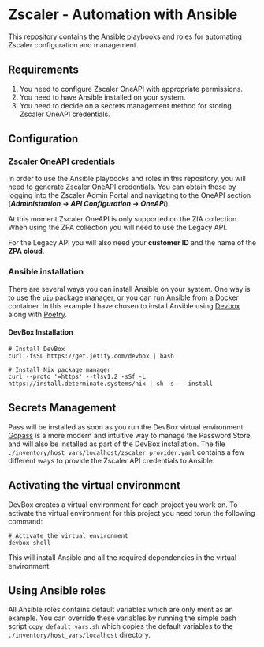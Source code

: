 # Zscaler - Automation with Ansible

This repository contains the Ansible playbooks and roles for automating Zscaler configuration and management.

## Requirements

1. You need to configure Zscaler OneAPI with appropriate permissions.
2. You need to have Ansible installed on your system.
3. You need to decide on a secrets management method for storing Zscaler OneAPI credentials.

## Configuration

### Zscaler OneAPI credentials

In order to use the Ansible playbooks and roles in this repository, you will need to generate Zscaler OneAPI credentials. You can obtain these by logging into the Zscaler Admin Portal and navigating to the OneAPI section (***Administration -> API Configuration -> OneAPI***).

At this moment Zscaler OneAPI is only supported on the ZIA collection. When using the ZPA collection you will need to use the Legacy API.

For the Legacy API you will also need your **customer ID** and the name of the **ZPA cloud**.

### Ansible installation

There are several ways you can install Ansible on your system. One way is to use the `pip` package manager, or you can run Ansible from a Docker container.
In this example I have chosen to install Ansible using [Devbox](https://www.jetify.com/devbox) along with [Poetry](https://python-poetry.org/).

#### DevBox Installation

```shell
# Install DevBox
curl -fsSL https://get.jetify.com/devbox | bash

# Install Nix package manager
curl --proto '=https' --tlsv1.2 -sSf -L https://install.determinate.systems/nix | sh -s -- install
```

## Secrets Management

Pass will be installed as soon as you run the DevBox virtual environment. [Gopass](https://www.gopass.pw) is a more modern and intuitive way to manage the Password Store, and will also be installed as part of the DevBox installation.
The file `./inventory/host_vars/localhost/zscaler_provider.yaml` contains a few different ways to provide the Zscaler API credentials to Ansible.

## Activating the virtual environment

DevBox creates a virtual environment for each project you work on. To activate the virtual environment for this project you need torun the following command:

```shell
# Activate the virtual environment
devbox shell
```

This will install Ansible and all the required dependencies in the virtual environment.

## Using Ansible roles

All Ansible roles contains default variables which are only ment as an example. You can override these variables by running the simple bash script `copy_default_vars.sh` which copies the default variables to the `./inventory/host_vars/localhost` directory.
